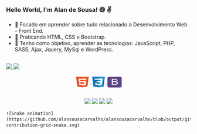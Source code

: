 ### Hello World, I'm Alan de Sousa! 😄 ✌️

- 🎯 Focado em aprender sobre tudo relacionado a Desenvolvimento Web - Front End.
- 🥇 Praticando HTML, CSS e Bootstrap.
- 🚀 Tenho como objetivo, aprender as tecnologias: JavaScript, PHP, SASS, Ajax, Jquery, MySql e WordPress.

##

<div>
  <a href="https://github.com/alansousacarvalho">
  <img height="150em" src="https://github-readme-stats.vercel.app/api?username=alansousacarvalho&show_icons=true&theme=dark&include_all_commits=true&count_private=true"/>
  <img height="150em" src="https://github-readme-stats.vercel.app/api/top-langs/?username=alansousacarvalho&layout=compact&langs_count=7&theme=dark"/>
</div>
 
  <div align="center">
    <div style="display: inline_block"><br>
    <img align="center" alt="Rafa-HTML" height="30" width="40" src="https://raw.githubusercontent.com/devicons/devicon/master/icons/html5/html5-original.svg">
    <img align="center" alt="Rafa-CSS" height="30" width="40" src="https://raw.githubusercontent.com/devicons/devicon/master/icons/css3/css3-original.svg">
     <img align="center" alt="Rafa-CSS" height="30" width="40"
      src="https://github.com/devicons/devicon/blob/master/icons/bootstrap/bootstrap-plain.svg">
       <!-- <img align="center" alt="Rafa-CSS" height="30" width="40" src="https://github.com/devicons/devicon/blob/master/icons/javascript/javascript-plain.svg">
      <img align="center" alt="Rafa-CSS" height="30" width="40" src="https://github.com/devicons/devicon/blob/master/icons/php/php-plain.svg">
      <img align="center" alt="Rafa-CSS" height="30" width="40" src="https://github.com/devicons/devicon/blob/master/icons/sass/sass-original.svg"> -->
    </div>
</div>
    
 ##
  
  <div align="center"> 
  <a href="https://www.linkedin.com/in/alan-de-sousa-carvalho/" target="_blank"><img src="https://img.shields.io/badge/-LinkedIn-%230077B5?style=for-the-badge&logo=linkedin&logoColor=white" target="_blank"></a>
  <a href="https://www.instagram.com/alan.scarvalho/" target="_blank"><img src="https://img.shields.io/badge/-Instagram-%23E4405F?style=for-the-badge&logo=instagram&logoColor=white" target="_blank"></a>
  <a href = "mailto:alan.sc2016.com"><img src="https://img.shields.io/badge/Gmail-D14836?style=for-the-badge&logo=gmail&logoColor=white"></a>
    <a href="mailto:alan.sousacarvalho@outlook.com" target="_blank"><img src="https://img.shields.io/badge/Microsoft_Outlook-0078D4?style=for-the-badge&logo=microsoft-outlook&logoColor=white" target="_blank"></a>   
  </div>
  
    ![Snake animation](https://github.com/alansousacarvalho/alansousacarvalho/blob/output/github-contribution-grid-snake.svg)
